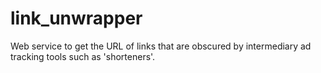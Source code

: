 # link_unwrapper
Web service to get the URL of links that are obscured by intermediary ad tracking tools such as 'shorteners'. 

